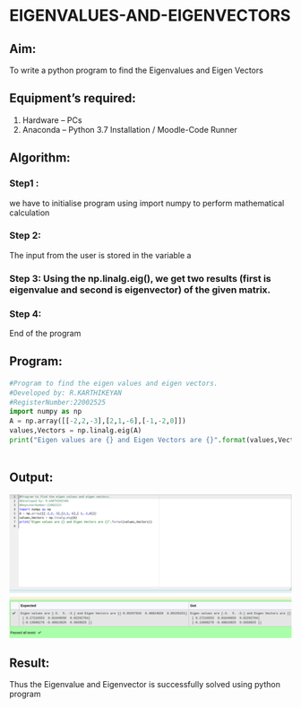 # EIGENVALUES-AND-EIGENVECTORS
## Aim:
To write a python program to find the Eigenvalues and Eigen Vectors
## Equipment’s required:
1. 	Hardware – PCs
2. 	Anaconda – Python 3.7 Installation / Moodle-Code Runner
## Algorithm:
### Step1 :
we have to initialise program using import numpy to perform mathematical calculation 
### Step 2: 
The input from the user is stored in the variable a

### Step 3: Using the np.linalg.eig(),  we get two results (first is eigenvalue and second is eigenvector) of the given matrix.
### Step 4: 
End of the program

## Program:
```python
#Program to find the eigen values and eigen vectors.
#Developed by: R.KARTHIKEYAN
#RegisterNumber:22002525
import numpy as np
A = np.array([[-2,2,-3],[2,1,-6],[-1,-2,0]])
values,Vectors = np.linalg.eig(A)
print("Eigen values are {} and Eigen Vectors are {}".format(values,Vectors))



```

## Output:

![](eigen.png)

## Result:
Thus the Eigenvalue and Eigenvector is successfully solved using python program
